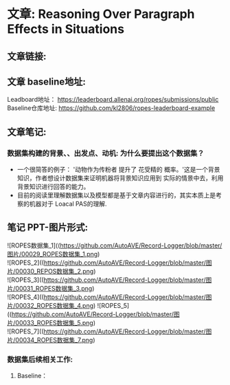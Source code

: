 # 文章: Reasoning Over Paragraph Effects in Situations  

## 文章链接: 
## 文章 baseline地址: 
Leadboard地址：   https://leaderboard.allenai.org/ropes/submissions/public      
Baseline仓库地址:  https://github.com/kl2806/ropes-leaderboard-example    

## 文章笔记: 
### 数据集构建的背景、、出发点、动机:  为什么要提出这个数据集？   
* 一个很简答的例子： '动物作为传粉者 提升了 花受精的 概率。'这是一个背景知识，作者想设计数据集来证明机器将背景知识应用到 实际的情景中去，利用背景知识进行回答的能力。  
* 目前的阅读里理解数据集以及模型都是基于文章内容进行的，其实本质上是考察的机器对于 Loacal PAS的理解. 

## 笔记    PPT-图片形式:    
![ROPES数据集_1]((https://github.com/AutoAVE/Record-Logger/blob/master/图片/00029_ROPES数据集_1.png)  
![ROPES_2]((https://github.com/AutoAVE/Record-Logger/blob/master/图片/00030_REPOS数据集_2.png)  
![ROPES_3]((https://github.com/AutoAVE/Record-Logger/blob/master/图片/00031_ROPES数据集_3.png)      
![ROPES_4]((https://github.com/AutoAVE/Record-Logger/blob/master/图片/00032_ROPES数据集_4.png)
![ROPES_5]((https://github.com/AutoAVE/Record-Logger/blob/master/图片/00033_ROPES数据集_5.png)   
![ROPES_7]((https://github.com/AutoAVE/Record-Logger/blob/master/图片/00034_ROPES数据集_7.png)    

### 数据集后续相关工作:   
1. Baseline：   